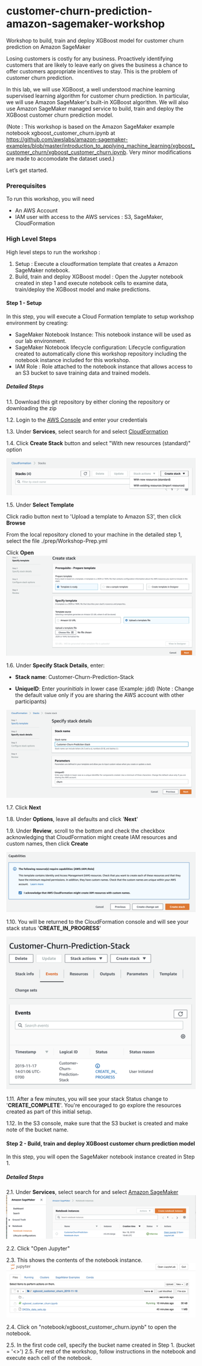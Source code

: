 # customer-churn-prediction-amazon-sagemaker-workshop
Workshop to build, train and deploy XGBoost model for customer churn prediction on Amazon SageMaker

Losing customers is costly for any business. Proactively identifying customers that are likely to leave early on gives 
the business a chance to offer customers appropriate incentives to stay. This is the problem of customer churn prediction.

In this lab, we will use XGBoost, a well understood machine learning supervised learning algorithm
for customer churn prediction.  In particular, we will use Amazon SageMaker's built-in XGBoost algorithm.  We will also use Amazon SageMaker managed service to build, train and deploy the XGBoost customer churn prediction model.

(Note : This workshop is based on the Amazon SageMaker example notebook xgboost_customer_churn.ipynb at https://github.com/awslabs/amazon-sagemaker-examples/blob/master/introduction_to_applying_machine_learning/xgboost_customer_churn/xgboost_customer_churn.ipynb.
Very minor modifications are made to accomodate the dataset used.)

Let’s get started. 

### Prerequisites

To run this workshop, you will need 
* An AWS Account 
* IAM user with access to the AWS services : S3, SageMaker, CloudFormation 

### High Level Steps

High level steps to run the workshop :

1. Setup : Execute a cloudformation template that creates a Amazon SageMaker notebook.
2. Build, train and deploy XGBoost model : Open the Jupyter notebook created in step 1 and execute notebook cells to examine data, train/deploy the XGBoost model and make predictions.

#### Step 1 - Setup

In this step, you will execute a Cloud Formation template to setup workshop environment by creating:

* SageMaker Notebook Instance: This notebook instance will be used as our lab environment.
* SageMaker Notebook lifecycle configuration: Lifecycle configuration created to automatically clone this workshop repository including the notebook instance included for this workshop.
* IAM Role : Role attached to the notebook instance that allows access to an S3 bucket to save training data and trained models.


##### Detailed Steps

1.1. Download this git repository by either cloning the repository or downloading the zip

1.2. Login to the [AWS Console](https://console.aws.amazon.com/) and enter your credentials

1.3. Under **Services**, select search for and select [CloudFormation](https://console.aws.amazon.com/cloudformation)

1.4. Click **Create Stack** button and select "With new resources (standard)" option

   ![CreateStack](images/CreateStack.png)
   
1.5. Under **Select Template**
    
   Click radio button next to 'Upload a template to Amazon S3', then click **Browse**
    
   From the local repository cloned to your machine in the detailed step 1, select the file ./prep/Workshop-Prep.yml
    
   Click **Open**
    ![CreateStack](images/CreateStack-SpecifyTemplate.png)
    
1.6. Under **Specify Stack Details**, enter: 

   *  **Stack name**: Customer-Churn-Prediction-Stack

   *  **UniqueID**: Enter *yourinitials* in lower case (Example: jdd)
   (Note : Change the default value only if you are sharing the AWS account with other participants)

   ![CreateStack](images/CreateStack-SpecifyStackDetails.png)

1.7. Click **Next**

1.8. Under **Options**, leave all defaults and click '**Next**'

1.9. Under **Review**, scroll to the bottom and check the checkbox acknowledging that CloudFormation might create IAM resources and custom names, then click **Create**

![CreateStack](images/CreateStack-IAMCapabilities.png)

1.10. You will be returned to the CloudFormation console and will see your stack status '**CREATE_IN_PROGRESS**'

![CreateStack](images/CreateStack-CreateInProgress.png)

1.11. After a few minutes, you will see your stack Status change to '**CREATE_COMPLETE**'.  You're encouraged to go explore the resources created as part of this initial setup. 

1.12. In the S3 console, make sure that the S3 bucket is created and make note of the bucket name.


#### Step 2 - Build, train and deploy XGBoost customer churn prediction model
In this step, you will open the SageMaker notebook instance created in Step 1.  
  
##### Detailed Steps
 
2.1. Under **Services**, select search for and select [Amazon SageMaker](https://console.aws.amazon.com/sagemaker)
![CreateStack](images/SageMakerDashboard.png) 

2.2. Click "Open Jupyter"

2.3. This shows the contents of the notebook instance. 
![CreateStack](images/JupyterView.png) 

2.4. Click on "notebook/xgboost_customer_churn.ipynb" to open the notebook.  

2.5. In the first code cell, specify the bucket name created in Step 1.  (bucket = '<<Specify bucket name>>')
2.5. For rest of the workshop, follow instructions in the notebook and execute each cell of the notebook.  





